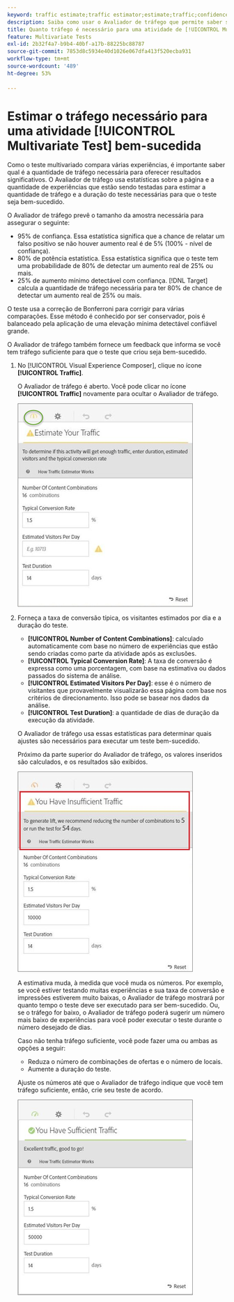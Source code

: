 ```yaml
---
keyword: traffic estimate;traffic estimator;estimate;traffic;confidence;statistical power;lift;bonferroni;conversion rate;visitors per day;duration
description: Saiba como usar o Avaliador de tráfego que permite saber se você tem tráfego suficiente para que sua atividade do  [!DNL Adobe Target] [!UICONTROL Multivariate Test] seja bem-sucedida.
title: Quanto tráfego é necessário para uma atividade de [!UICONTROL Multivariate Test] (MVT)?
feature: Multivariate Tests
exl-id: 2b32f4a7-b9b4-40bf-a17b-88225bc88787
source-git-commit: 7853d8c5934e40d1026e067dfa413f520ecba931
workflow-type: tm+mt
source-wordcount: '489'
ht-degree: 53%

---
```


# Estimar o tráfego necessário para uma atividade [!UICONTROL Multivariate Test] bem-sucedida

Como o teste multivariado compara várias experiências, é importante saber qual é a quantidade de tráfego necessária para oferecer resultados significativos. O Avaliador de tráfego usa estatísticas sobre a página e a quantidade de experiências que estão sendo testadas para estimar a quantidade de tráfego e a duração do teste necessárias para que o teste seja bem-sucedido.

O Avaliador de tráfego prevê o tamanho da amostra necessária para assegurar o seguinte:

* 95% de confiança. Essa estatística significa que a chance de relatar um falso positivo se não houver aumento real é de 5% (100% - nível de confiança).
* 80% de potência estatística. Essa estatística significa que o teste tem uma probabilidade de 80% de detectar um aumento real de 25% ou mais.
* 25% de aumento mínimo detectável com confiança. [!DNL Target] calcula a quantidade de tráfego necessária para ter 80% de chance de detectar um aumento real de 25% ou mais.

O teste usa a correção de Bonferroni para corrigir para várias comparações. Esse método é conhecido por ser conservador, pois é balanceado pela aplicação de uma elevação mínima detectável confiável grande.

O Avaliador de tráfego também fornece um feedback que informa se você tem tráfego suficiente para que o teste que criou seja bem-sucedido.

1. No [!UICONTROL Visual Experience Composer], clique no ícone **[!UICONTROL Traffic]**.

   O Avaliador de tráfego é aberto. Você pode clicar no ícone **[!UICONTROL Traffic]** novamente para ocultar o Avaliador de tráfego.

   ![imagem estimada vazia](assets/estimatorempty.png)

1. Forneça a taxa de conversão típica, os visitantes estimados por dia e a duração do teste.

   * **[!UICONTROL Number of Content Combinations]**: calculado automaticamente com base no número de experiências que estão sendo criadas como parte da atividade após as exclusões.
   * **[!UICONTROL Typical Conversion Rate]**: A taxa de conversão é expressa como uma porcentagem, com base na estimativa ou dados passados do sistema de análise.
   * **[!UICONTROL Estimated Visitors Per Day]**: esse é o número de visitantes que provavelmente visualizarão essa página com base nos critérios de direcionamento. Isso pode se basear nos dados da análise.
   * **[!UICONTROL Test Duration]**: a quantidade de dias de duração da execução da atividade.

   O Avaliador de tráfego usa essas estatísticas para determinar quais ajustes são necessários para executar um teste bem-sucedido.

   Próximo da parte superior do Avaliador de tráfego, os valores inseridos são calculados, e os resultados são exibidos.

   ![imagem insuficiente do estimador](assets/estimatorinsufficient.png)

   A estimativa muda, à medida que você muda os números. Por exemplo, se você estiver testando muitas experiências e sua taxa de conversão e impressões estiverem muito baixas, o Avaliador de tráfego mostrará por quanto tempo o teste deve ser executado para ser bem-sucedido. Ou, se o tráfego for baixo, o Avaliador de tráfego poderá sugerir um número mais baixo de experiências para você poder executar o teste durante o número desejado de dias.

   Caso não tenha tráfego suficiente, você pode fazer uma ou ambas as opções a seguir:

   * Reduza o número de combinações de ofertas e o número de locais.
   * Aumente a duração do teste.

   Ajuste os números até que o Avaliador de tráfego indique que você tem tráfego suficiente, então, crie seu teste de acordo.

   ![imagem estimatorok](assets/estimatorok.png)
